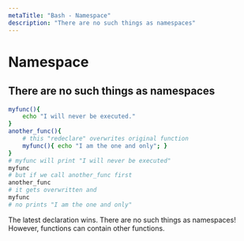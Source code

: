 ```yaml
---
metaTitle: "Bash - Namespace"
description: "There are no such things as namespaces"
---
```


# Namespace



## There are no such things as namespaces


```bash
myfunc(){
    echo "I will never be executed."
}
another_func(){
    # this "redeclare" overwrites original function
    myfunc(){ echo "I am the one and only"; }
}
# myfunc will print "I will never be executed"
myfunc
# but if we call another_func first
another_func
# it gets overwritten and
myfunc
# no prints "I am the one and only"

```

The latest declaration wins. There are no such things as namespaces!
However, functions can contain other functions.

